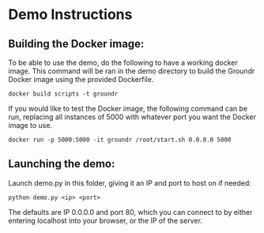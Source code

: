# Demo Instructions

## Building the Docker image:

To be able to use the demo, do the following to have a working docker image.  This command will be ran in the demo directory to build the Groundr Docker image using the provided Dockerfile.

    docker build scripts -t groundr

If you would like to test the Docker image, the following command can be run, replacing all instances of 5000 with whatever port you want the Docker image to use.

    docker run -p 5000:5000 -it groundr /root/start.sh 0.0.0.0 5000

## Launching the demo:

Launch demo.py in this folder, giving it an IP and port to host on if needed:

    python demo.py <ip> <port>

The defaults are IP 0.0.0.0 and port 80, which you can connect to by either entering localhost into your browser, or the IP of the server.
